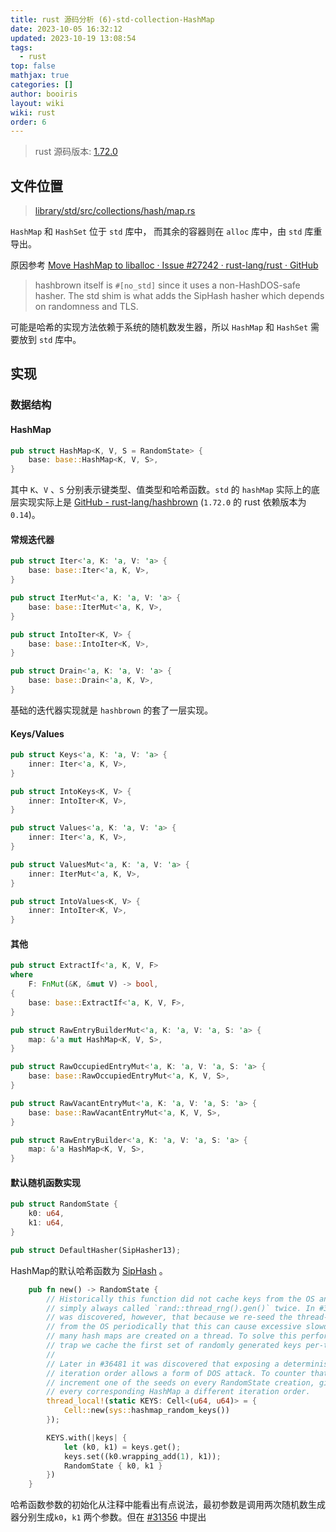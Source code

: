 ```yaml
---
title: rust 源码分析 (6)-std-collection-HashMap
date: 2023-10-05 16:32:12
updated: 2023-10-19 13:08:54
tags:
  - rust
top: false
mathjax: true
categories: []
author: booiris
layout: wiki
wiki: rust
order: 6
---
```

> rust 源码版本: [1.72.0](https://github.com/rust-lang/rust/tree/1.72.0)

## 文件位置

> [library/std/src/collections/hash/map.rs](https://github.com/rust-lang/rust/blob/1.72.0/library/std/src/collections/hash/map.rs)

`HashMap` 和 `HashSet` 位于 `std` 库中， 而其余的容器则在 `alloc` 库中，由 `std` 库重导出。

原因参考 [Move HashMap to liballoc · Issue #27242 · rust-lang/rust · GitHub](https://github.com/rust-lang/rust/issues/27242)

> hashbrown itself is `#[no_std]` since it uses a non-HashDOS-safe hasher. The std shim is what adds the SipHash hasher which depends on randomness and TLS.

可能是哈希的实现方法依赖于系统的随机数发生器，所以 `HashMap` 和 `HashSet` 需要放到 `std` 库中。

## 实现

### 数据结构

#### HashMap

```rust
pub struct HashMap<K, V, S = RandomState> {
    base: base::HashMap<K, V, S>,
}
```

其中 `K`、`V` 、`S` 分别表示键类型、值类型和哈希函数。`std` 的 `hashMap` 实际上的底层实现实际上是 [GitHub - rust-lang/hashbrown](https://github.com/rust-lang/hashbrown) (`1.72.0` 的 rust 依赖版本为 `0.14`)。

#### 常规迭代器

```rust
pub struct Iter<'a, K: 'a, V: 'a> {
    base: base::Iter<'a, K, V>,
}

pub struct IterMut<'a, K: 'a, V: 'a> {
    base: base::IterMut<'a, K, V>,
}

pub struct IntoIter<K, V> {
    base: base::IntoIter<K, V>,
}

pub struct Drain<'a, K: 'a, V: 'a> {
    base: base::Drain<'a, K, V>,
}
```

基础的迭代器实现就是 `hashbrown` 的套了一层实现。

#### Keys/Values

```rust
pub struct Keys<'a, K: 'a, V: 'a> {
    inner: Iter<'a, K, V>,
}

pub struct IntoKeys<K, V> {
    inner: IntoIter<K, V>,
}

pub struct Values<'a, K: 'a, V: 'a> {
    inner: Iter<'a, K, V>,
}

pub struct ValuesMut<'a, K: 'a, V: 'a> {
    inner: IterMut<'a, K, V>,
}

pub struct IntoValues<K, V> {
    inner: IntoIter<K, V>,
}
```

#### 其他

```rust
pub struct ExtractIf<'a, K, V, F>
where
    F: FnMut(&K, &mut V) -> bool,
{
    base: base::ExtractIf<'a, K, V, F>,
}

pub struct RawEntryBuilderMut<'a, K: 'a, V: 'a, S: 'a> {
    map: &'a mut HashMap<K, V, S>,
}

pub struct RawOccupiedEntryMut<'a, K: 'a, V: 'a, S: 'a> {
    base: base::RawOccupiedEntryMut<'a, K, V, S>,
}

pub struct RawVacantEntryMut<'a, K: 'a, V: 'a, S: 'a> {
    base: base::RawVacantEntryMut<'a, K, V, S>,
}

pub struct RawEntryBuilder<'a, K: 'a, V: 'a, S: 'a> {
    map: &'a HashMap<K, V, S>,
}
```

#### 默认随机函数实现

```rust
pub struct RandomState {
    k0: u64,
    k1: u64,
}

pub struct DefaultHasher(SipHasher13);
```

HashMap的默认哈希函数为 [SipHash](../../pages/blog/SipHash.md) 。

```rust
    pub fn new() -> RandomState {
        // Historically this function did not cache keys from the OS and instead
        // simply always called `rand::thread_rng().gen()` twice. In #31356 it
        // was discovered, however, that because we re-seed the thread-local RNG
        // from the OS periodically that this can cause excessive slowdown when
        // many hash maps are created on a thread. To solve this performance
        // trap we cache the first set of randomly generated keys per-thread.
        //
        // Later in #36481 it was discovered that exposing a deterministic
        // iteration order allows a form of DOS attack. To counter that we
        // increment one of the seeds on every RandomState creation, giving
        // every corresponding HashMap a different iteration order.
        thread_local!(static KEYS: Cell<(u64, u64)> = {
            Cell::new(sys::hashmap_random_keys())
        });

        KEYS.with(|keys| {
            let (k0, k1) = keys.get();
            keys.set((k0.wrapping_add(1), k1));
            RandomState { k0, k1 }
        })
    }
```

哈希函数参数的初始化从注释中能看出有点说法，最初参数是调用两次随机数生成器分别生成`k0`，`k1` 两个参数。但在 [#31356](https://github.com/rust-lang/rust/pull/31356) 中提出
